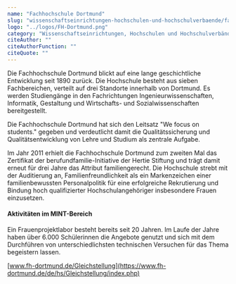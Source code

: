 ```yaml
---
name: "Fachhochschule Dortmund"
slug: "wissenschaftseinrichtungen-hochschulen-und-hochschulverbaende/fachhochschule-dortmund"
logo: "../logos/FH-Dortmund.png"
category: "Wissenschaftseinrichtungen, Hochschulen und Hochschulverbände"
citeAuthor: ""
citeAuthorFunction: ""
citeQuote: ""
---
```


Die Fachhochschule Dortmund blickt auf eine lange geschichtliche Entwicklung seit 1890 zurück. Die Hochschule besteht aus sieben Fachbereichen, verteilt auf drei Standorte innerhalb von Dortmund. Es werden Studiengänge in den Fachrichtungen Ingenieurwissenschaften, Informatik, Gestaltung und Wirtschafts- und Sozialwissenschaften bereitgestellt.

Die Fachhochschule Dortmund hat sich den Leitsatz "We focus on students." gegeben und verdeutlicht damit die Qualitätssicherung und Qualitätsentwicklung von Lehre und Studium als zentrale Aufgabe.

Im Jahr 2011 erhielt die Fachhochschule Dortmund zum zweiten Mal das Zertifikat der berufundfamilie-Initiative der Hertie Stiftung und trägt damit erneut für drei Jahre das Attribut familiengerecht. Die Hochschule strebt mit der Auditierung an, Familienfreundlichkeit als ein Markenzeichen einer familienbewussten Personalpolitik für eine erfolgreiche Rekrutierung und Bindung hoch qualifizierter Hochschulangehöriger insbesondere Frauen einzusetzen.

#### Aktivitäten im MINT-Bereich

Ein Frauenprojektlabor besteht bereits seit 20 Jahren. Im Laufe der Jahre haben über 6.000 Schülerinnen die Angebote genutzt und sich mit dem Durchführen von unterschiedlichsten technischen Versuchen für das Thema begeistern lassen.

[www.fh-dortmund.de/Gleichstellung](https://www.fh-dortmund.de/de/hs/Gleichstellung/index.php)
